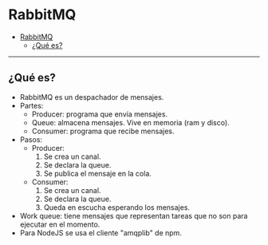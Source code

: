 # RabbitMQ

- [RabbitMQ](#rabbitmq)
  - [¿Qué es?](#qué-es)

---

## ¿Qué es?

- RabbitMQ es un despachador de mensajes.
- Partes:
  - Producer: programa que envía mensajes.
  - Queue: almacena mensajes. Vive en memoria (ram y disco).
  - Consumer: programa que recibe mensajes.
- Pasos:
  - Producer:
    1. Se crea un canal.
    2. Se declara la queue.
    3. Se publica el mensaje en la cola.
  - Consumer:
    1. Se crea un canal.
    2. Se declara la queue.
    3. Queda en escucha esperando los mensajes.
- Work queue: tiene mensajes que representan tareas que no son para ejecutar en el momento.
- Para NodeJS se usa el cliente "amqplib" de npm.
